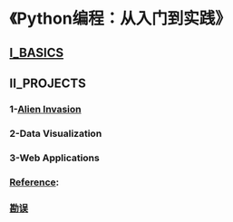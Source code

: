 # 《Python编程：从入门到实践》
## [I_BASICS](https://github.com/anliux/Python_Crash_Course/tree/master/PartI_Basics)
###
## II_PROJECTS
### 1-[Alien Invasion](https://github.com/anliux/Python_Crash_Course/tree/master/PartII_Project_1_AlienInvasion)
### 2-Data Visualization
### 3-Web Applications

### [Reference](https://github.com/anliux/Python_Crash_Course/tree/master/Reference):

### [勘误](https://nostarch.com/pythoncrashcourse)
